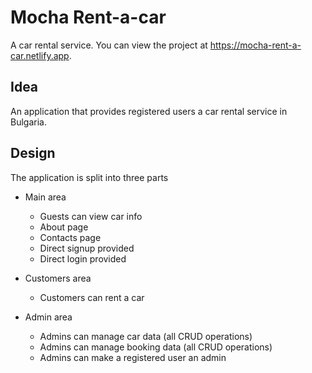 # Mocha Rent-a-car
A car rental service. You can view the project at https://mocha-rent-a-car.netlify.app.

## Idea
An application that provides registered users a car rental service in Bulgaria.

## Design
The application is split into three parts

* Main area
    * Guests can view car info
    * About page
    * Contacts page
    * Direct signup provided
    * Direct login provided

* Customers area
    * Customers can rent a car

* Admin area
    * Admins can manage car data (all CRUD operations)
    * Admins can manage booking data (all CRUD operations)
    * Admins can make a registered user an admin

